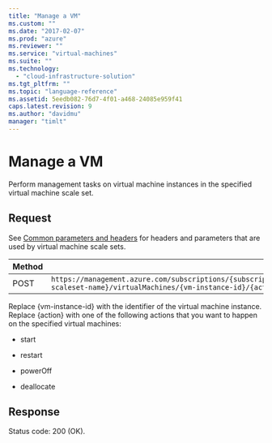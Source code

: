 ```yaml
---
title: "Manage a VM"
ms.custom: ""
ms.date: "2017-02-07"
ms.prod: "azure"
ms.reviewer: ""
ms.service: "virtual-machines"
ms.suite: ""
ms.technology: 
  - "cloud-infrastructure-solution"
ms.tgt_pltfrm: ""
ms.topic: "language-reference"
ms.assetid: 5eedb082-76d7-4f01-a468-24085e959f41
caps.latest.revision: 9
ms.author: "davidmu"
manager: "timlt"
---
```

# Manage a VM
Perform management tasks on virtual machine instances in the specified virtual machine scale set.    
    
## Request    
 See [Common parameters and headers](../Topic/Virtual%20Machine%20Scale%20Sets_deleted.md#bk_common) for headers and parameters that are used by virtual machine scale sets.    
    
|Method|Request URI|    
|------------|-----------------|    
|POST|`https://management.azure.com/subscriptions/{subscription}/resourceGroups/{resourceGroupName}/providers/Microsoft.Compute/VirtualMachineScaleSets/{vm-scaleset-name}/virtualMachines/{vm-instance-id}/{action}?api-version={api-version}`|    
    
 Replace {vm-instance-id} with the identifier of the virtual machine instance. Replace {action} with one of the following actions that you want to happen on the specified virtual machines:    
    
-   start    
    
-   restart    
    
-   powerOff    
    
-   deallocate    
    
## Response    
 Status code: 200 (OK).